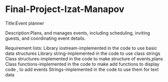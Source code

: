 # Final-Project-Izat-Manapov
Title:Event planner




Description:Plans, and manages events, including scheduling, inviting guests, and coordinating event details.





Requirement lists:
Library iostream-implemented in the code to use basic data structures
Library string-implemented in the code to use class strings
Class structures-implemented in the code to make structure of events,plans
Class functions-implemented in the code to make add functions to display code , to add events
Strings-implemented in the code to use them for text data
